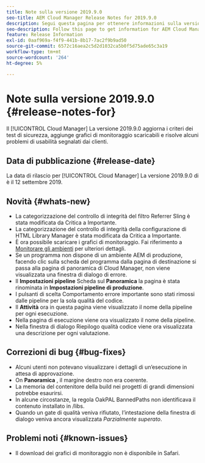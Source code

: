 ```yaml
---
title: Note sulla versione 2019.9.0
seo-title: AEM Cloud Manager Release Notes for 2019.9.0
description: Segui questa pagina per ottenere informazioni sulla versione 2019.9.0 di Cloud Manager.
seo-description: Follow this page to get information for AEM Cloud Manager Release 2019.9.0.
feature: Release Information
exl-id: 0aaf969a-f4f9-441b-8b17-7ac2f9b9ad50
source-git-commit: 6572c16aea2c5d2d1032ca5b0f5d75ade65c3a19
workflow-type: tm+mt
source-wordcount: '264'
ht-degree: 5%

---
```


# Note sulla versione 2019.9.0 {#release-notes-for}

Il [!UICONTROL Cloud Manager] La versione 2019.9.0 aggiorna i criteri dei test di sicurezza, aggiunge grafici di monitoraggio scaricabili e risolve alcuni problemi di usabilità segnalati dai clienti.

## Data di pubblicazione {#release-date}

La data di rilascio per [!UICONTROL Cloud Manager] La versione 2019.9.0 di è il 12 settembre 2019.

## Novità {#whats-new}

* La categorizzazione del controllo di integrità del filtro Referrer Sling è stata modificata da Critica a Importante.
* La categorizzazione del controllo di integrità della configurazione di HTML Library Manager è stata modificata da Critica a Importante.
* È ora possibile scaricare i grafici di monitoraggio. Fai riferimento a [Monitorare gli ambienti](/help/using/monitoring-environments.md) per ulteriori dettagli.
* Se un programma non dispone di un ambiente AEM di produzione, facendo clic sulla scheda del programma dalla pagina di destinazione si passa alla pagina di panoramica di Cloud Manager, non viene visualizzata una finestra di dialogo di errore.
* Il **Impostazioni pipeline** Scheda sul **Panoramica** la pagina è stata rinominata in **Impostazioni pipeline di produzione**.
* I pulsanti di scelta Comportamento errore importante sono stati rimossi dalle pipeline per la sola qualità del codice.
* Il **Attività** ora in questa pagina viene visualizzato il nome della pipeline per ogni esecuzione.
* Nella pagina di esecuzione viene ora visualizzato il nome della pipeline.
* Nella finestra di dialogo Riepilogo qualità codice viene ora visualizzata una descrizione per ogni valutazione.

## Correzioni di bug {#bug-fixes}

* Alcuni utenti non potevano visualizzare i dettagli di un’esecuzione in attesa di approvazione.
* On **Panoramica** , il margine destro non era coerente.
* La memoria del contenitore della build nei progetti di grandi dimensioni potrebbe esaurirsi.
* In alcune circostanze, la regola OakPAL BannedPaths non identificava il contenuto installato in /libs.
* Quando un gate di qualità veniva rifiutato, l’intestazione della finestra di dialogo veniva ancora visualizzata *Parzialmente superato*.

## Problemi noti {#known-issues}

* Il download dei grafici di monitoraggio non è disponibile in Safari.
